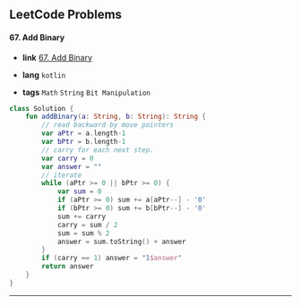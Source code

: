 ## LeetCode Problems



#### 67. Add Binary

- **link**  [67. Add Binary](https://leetcode.com/problems/add-binary/description/)

- **lang**  `kotlin` 
- **tags**  `Math` `String` `Bit Manipulation`

```kotlin
class Solution {
    fun addBinary(a: String, b: String): String {
        // read backward by move pointers
        var aPtr = a.length-1
        var bPtr = b.length-1
        // carry for each next step.
        var carry = 0
        var answer = ""
        // iterate
        while (aPtr >= 0 || bPtr >= 0) {
            var sum = 0
            if (aPtr >= 0) sum += a[aPtr--] - '0'
            if (bPtr >= 0) sum += b[bPtr--] - '0'
            sum += carry
            carry = sum / 2
            sum = sum % 2
            answer = sum.toString() + answer
        }
        if (carry == 1) answer = "1$answer"
        return answer
    }
}
```

---

